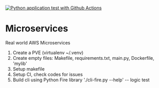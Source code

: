 [![Python application test with Github Actions](https://github.com/PendingUsername/Microservices/actions/workflows/devops.yml/badge.svg)](https://github.com/PendingUsername/Microservices/actions/workflows/devops.yml)

# Microservices
Real world AWS Microservices
1. Create a PVE (virtualenv ~/.venv)
2. Create empty files: Makefile, requirements.txt, main.py, Dockerfile, 'mylib' 
3. Setup makefile
4. Setup CI, check codes for issues
5. Build cli using Python Fire library './cli-fire.py --help' -- logic test

